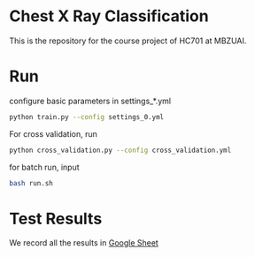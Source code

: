 # Chest X Ray Classification
This is the repository for the course project of HC701 at MBZUAI.

# Run
configure basic parameters in settings_*.yml
```sh
python train.py --config settings_0.yml
```

For cross validation, run
```sh
python cross_validation.py --config cross_validation.yml
```

for batch run, input
```sh
bash run.sh
```



# Test Results
We record all the results in [Google Sheet](https://docs.google.com/spreadsheets/d/1e34zxT61SycYPSW_KuU2bb4B11f4VzrehomzIftKYb4/edit?usp=sharing)
